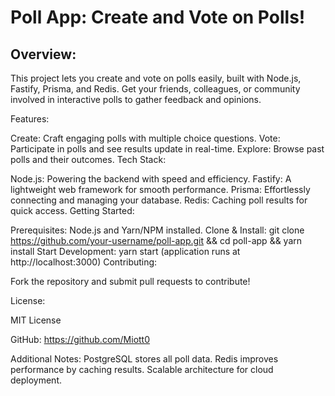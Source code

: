 
# Poll App: Create and Vote on Polls!

## Overview:

This project lets you create and vote on polls easily, built with Node.js, Fastify, Prisma, and Redis. Get your friends, colleagues, or community involved in interactive polls to gather feedback and opinions.

Features:

Create: Craft engaging polls with multiple choice questions.
Vote: Participate in polls and see results update in real-time.
Explore: Browse past polls and their outcomes.
Tech Stack:

Node.js: Powering the backend with speed and efficiency.
Fastify: A lightweight web framework for smooth performance.
Prisma: Effortlessly connecting and managing your database.
Redis: Caching poll results for quick access.
Getting Started:

Prerequisites: Node.js and Yarn/NPM installed.
Clone & Install: git clone https://github.com/your-username/poll-app.git && cd poll-app && yarn install
Start Development: yarn start (application runs at http://localhost:3000)
Contributing:

Fork the repository and submit pull requests to contribute!

License:

MIT License

GitHub: https://github.com/Miott0

Additional Notes:
PostgreSQL stores all poll data.
Redis improves performance by caching results.
Scalable architecture for cloud deployment.
